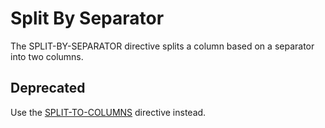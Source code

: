 # Split By Separator

The SPLIT-BY-SEPARATOR directive splits a column based on a separator into two columns.

## Deprecated

Use the [SPLIT-TO-COLUMNS](split-to-columns.md) directive instead.
